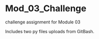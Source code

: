 # Mod_03_Challenge
challenge assignment for Module 03


Includes two py files uploads from GitBash.
